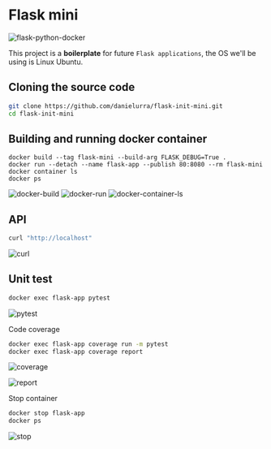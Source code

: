 # Flask mini
![flask-python-docker](https://github.com/danielurra/flask-init-mini/assets/51704179/7455583b-a4eb-43f3-ae34-98e2ec984dce)

This project is a **boilerplate** for future `Flask applications`, the OS we'll be using is Linux Ubuntu.

## Cloning the source code
```bash
git clone https://github.com/danielurra/flask-init-mini.git
cd flask-init-mini
```
## Building and running docker container
```docker
docker build --tag flask-mini --build-arg FLASK_DEBUG=True .
docker run --detach --name flask-app --publish 80:8080 --rm flask-mini
docker container ls
docker ps
```
![docker-build](https://user-images.githubusercontent.com/51704179/236870791-77265dc9-0471-4fba-9668-66b015cdae0b.png)
![docker-run](https://user-images.githubusercontent.com/51704179/236872077-884b0925-989f-4ff6-9ece-551297cba46d.png)
![docker-container-ls](https://user-images.githubusercontent.com/51704179/236872042-a01d2d16-c49f-47dc-977f-206a65f1da29.png)

## API

```bash
curl "http://localhost"
```
![curl](https://user-images.githubusercontent.com/51704179/236872616-806e6b67-a2d2-404a-b659-5e9666b07b47.png)

## Unit test

```bash
docker exec flask-app pytest
```
![pytest](https://user-images.githubusercontent.com/51704179/236872958-c0233897-961a-4e02-84a8-0e6d2060b44f.png)

Code coverage

```bash
docker exec flask-app coverage run -m pytest
docker exec flask-app coverage report
```
![coverage](https://user-images.githubusercontent.com/51704179/236873575-7dd5e38f-cd6e-49fe-898d-88f9504e81d8.png)

![report](https://user-images.githubusercontent.com/51704179/236873734-888b8372-6608-4f25-ad48-5ecd2179d591.png)

Stop container

```bash
docker stop flask-app
docker ps
```
![stop](https://user-images.githubusercontent.com/51704179/236874118-5317d034-0106-4e5a-9779-b82d50973442.png)

